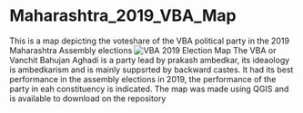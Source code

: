 # Maharashtra_2019_VBA_Map
This is a map depicting the voteshare of the VBA political party in the 2019 Maharashtra Assembly elections
![VBA 2019 Election Map](https://github.com/Androcinus/Maharashtra_2019_VBA_Map/assets/129663854/73d41fc6-1044-4346-b1d9-e75c82290822)
The VBA or Vanchit Bahujan Aghadi is a party lead by prakash ambedkar, 
its ideaology is ambedkarism and is mainly suppsrted by backward castes.
It had its best performance in the assembly elections in 2019, the 
performance of the party in eah constituency is indicated. The map 
was made using QGIS and is available to download on the repository
